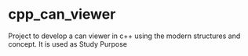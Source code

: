 # cpp_can_viewer
Project to develop a can viewer in c++ using the modern structures and concept. It is used as Study Purpose
